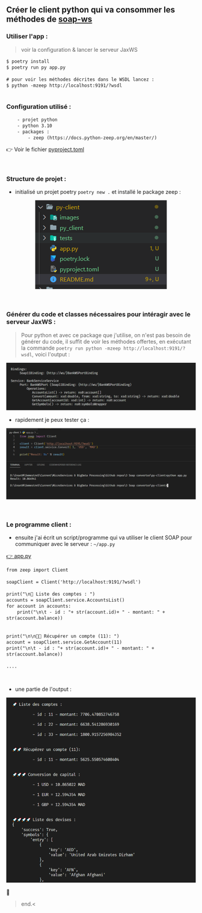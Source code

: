 ## Créer le client python qui va consommer les méthodes de [soap-ws](../soap-ws)

### Utiliser l'app :

> voir la configuration & lancer le serveur JaxWS

```
$ poetry install 
$ poetry run py app.py

# pour voir les méthodes décrites dans le WSDL lancez :
$ python -mzeep http://localhost:9191/?wsdl
 
```

### Configuration utilisé : 

```
	- projet python
	- python 3.10
	- packages : 
		- zeep (https://docs.python-zeep.org/en/master/)
```

👉 Voir le fichier [pyproject.toml](./pyproject.toml)

<br>

### Structure de projet :

* initialisé un projet poetry `poetry new .` et installé le package zeep : 

<p align="center">
<img src="./images/2.png" >
</p>

<br>


### Générer du code et classes nécessaires pour intéragir avec le serveur JaxWS : 

> Pour python et avec ce package que j'utilise, on n'est pas besoin de générer du code, il suffit de voir les méthodes offertes, en exécutant la commande `poetry run python -mzeep http://localhost:9191/?wsdl`, voici l'output : 

<p align="center">
<img src="./images/1.png" >
</p>


* rapidement je peux tester ça : 

<p align="center">
<img src="./images/3.png" >
</p>

<br>


### Le programme client : 

* ensuite j'ai écrit un script/programme qui va utiliser le client SOAP pour communiquer avec le serveur : `~/app.py`

[👉 app.py](./app.py)

```
from zeep import Client

soapClient = Client('http://localhost:9191/?wsdl')

print("\n🚀 Liste des comptes : ")
accounts = soapClient.service.AccountsList()
for account in accounts:
    print("\n\t - id : "+ str(account.id)+ " - montant: " + str(account.balance))


print("\n\n🚀🚀 Récupérer un compte (11): ")
account = soapClient.service.GetAccount(11)
print("\n\t - id : "+ str(account.id)+ " - montant: " + str(account.balance))

....

```

<br>

* une partie de l'output : 


<p align="center">
<img src="./images/4.png" >
</p>


👀

> end.<